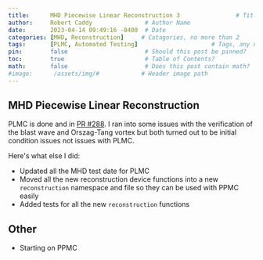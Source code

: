 ```yaml
---
title:      MHD Piecewise Linear Reconstruction 3                # Title
author:     Robert Caddy               # Author Name
date:       2023-04-14 09:49:16 -0400  # Date
categories: [MHD, Reconstruction]     # Catagories, no more than 2
tags:       [PLMC, Automated Testing]                     # Tags, any number
pin:        false                      # Should this post be pinned?
toc:        true                       # Table of Contents?
math:       false                      # Does this post contain math?
#image:      /assets/img/#            # Header image path
---
```


## MHD Piecewise Linear Reconstruction

PLMC is done and in [PR #288](https://github.com/cholla-hydro/cholla/pull/288). I ran into some issues with the verification of the blast wave and Orszag-Tang vortex but both turned out to be initial condition issues not issues with PLMC.

Here's what else I did:

- Updated all the MHD test date for PLMC
- Moved all the new reconstruction device functions into a new `reconstruction` namespace and file so they can be used with PPMC easily
- Added tests for all the new `reconstruction` functions

## Other

- Starting on PPMC
